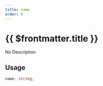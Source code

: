 ```yaml
---
title: name
order: 0
---
```


# {{ $frontmatter.title }}

No Description

## Usage

```ts
name: string;
```
